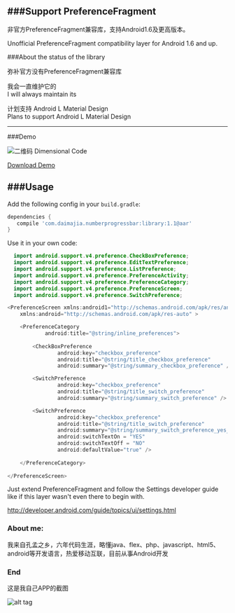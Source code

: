 ###Support PreferenceFragment
-----

非官方PreferenceFragment兼容库，支持Android1.6及更高版本。

Unofficial PreferenceFragment compatibility layer for Android 1.6 and up.

###About the status of the library

弥补官方没有PreferenceFragment兼容库

我会一直维护它的  
I will always maintain its 

计划支持 Android L Material Design  
Plans to support Android L Material Design

---

###Demo

![二维码 Dimensional Code](https://raw.githubusercontent.com/kongnanlive/PreferenceFragment/master/download/dimensionalcode.png)

[Download Demo](https://github.com/kongnanlive/PreferenceFragment/raw/master/download/PreferenceFragmentExample-release.apk)

###Usage
----

Add the following config in your `build.gradle`:

```groovy
dependencies {
   compile 'com.daimajia.numberprogressbar:library:1.1@aar'
}
```

Use it in your own code:

```java
  import android.support.v4.preference.CheckBoxPreference;
  import android.support.v4.preference.EditTextPreference;
  import android.support.v4.preference.ListPreference;
  import android.support.v4.preference.PreferenceActivity;
  import android.support.v4.preference.PreferenceCategory;
  import android.support.v4.preference.PreferenceScreen;
  import android.support.v4.preference.SwitchPreference;
```	

```java
<PreferenceScreen xmlns:android1="http://schemas.android.com/apk/res/android"
    xmlns:android="http://schemas.android.com/apk/res-auto" >

    <PreferenceCategory
            android:title="@string/inline_preferences">
            
        <CheckBoxPreference
                android:key="checkbox_preference"
                android:title="@string/title_checkbox_preference"
                android:summary="@string/summary_checkbox_preference" />

        <SwitchPreference
                android:key="checkbox_preference"
                android:title="@string/title_switch_preference"
                android:summary="@string/summary_switch_preference" />

        <SwitchPreference
                android:key="checkbox_preference"
                android:title="@string/title_switch_preference"
                android:summary="@string/summary_switch_preference_yes_no"
                android:switchTextOn = "YES"
                android:switchTextOff = "NO"
                android:defaultValue="true" />
            
    </PreferenceCategory>
    
</PreferenceScreen>
```	

Just extend PreferenceFragment and follow the Settings developer guide like if this layer wasn't even there to begin with.

http://developer.android.com/guide/topics/ui/settings.html

### About me:

我来自孔孟之乡，六年代码生涯，略懂java、flex、php、javascript、html5、android等开发语言，热爱移动互联，目前从事Android开发

### End

这是我自己APP的截图

![alt tag](https://raw.githubusercontent.com/kongnanlive/PreferenceFragment/master/screenshots/psb.jpeg)
